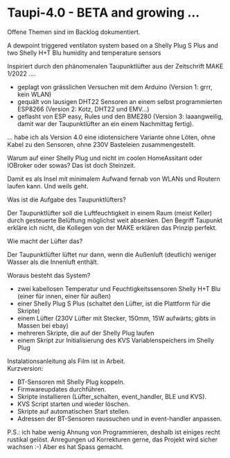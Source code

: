 # Taupi-4.0 - BETA and growing ...
Offene Themen sind im Backlog dokumentiert.

A dewpoint triggered ventilaton system based on a Shelly Plug S Plus and two Shelly H+T Blu humidity and temperature sensors 

Inspiriert durch den phänomenalen Taupunktlüfter aus der Zeitschrift MAKE 1/2022 ....
- geplagt von grässlichen Versuchen mit dem Arduino (Version 1: grrr, kein WLAN)
- gequält von lausigen DHT22 Sensoren an einem selbst programmierten ESP8266 (Version 2: Kotz, DHT22 und EMV...)
- geflasht von ESP easy, Rules und den BME280 (Version 3: laaangweilig, damit war der Taupunktlüfter an ein einem Nachmittag fertig).
  
... habe ich als Version 4.0 eine idiotensichere Variante ohne Löten, ohne Kabel zu den Sensoren, ohne 230V Basteleien zusammengestellt.

Warum auf einer Shelly Plug und nicht im coolen HomeAssitant oder IOBroker oder sowas? Das ist doch Steinzeit.

  Damit es als Insel mit minimalem Aufwand fernab von WLANs und Routern laufen kann. 
  Und weils geht.

Was ist die Aufgabe des Taupunktlüfters?

  Der Taupunktlüfter soll die Luftfeuchtigkeit in einem Raum (meist Keller) durch gesteuerte Belüftung möglichst weit absenken.
  Den Begriff Taupunkt erkläre ich nicht, die Kollegen von der MAKE erklären das Prinzip perfekt.

Wie macht der Lüfter das? 

  Der Taupunktlüfter lüftet nur dann, wenn die Außenluft (deutlich) weniger Wasser als die Innenluft enthält.

Woraus besteht das System?

  - zwei kabellosen Temperatur und Feuchtigkeitssensoren Shelly H+T Blu (einer für innen, einer für außen)
  - einer Shelly Plug S Plus (schaltet den Lüfter, ist die Plattform für die Skripte)
  - einem Lüfter (230V Lüfter mit Stecker, 150mm, 15W aufwärts; gibts in Massen bei ebay)
  - mehreren Skripte, die  auf der Shelly Plug laufen
  - einem Skript zur Initialisierung des KVS Variablenspeichers im Shelly Plug

Instalationsanleitung als Film ist in Arbeit.  
Kurzversion: 
- BT-Sensoren mit Shelly Plug koppeln.
- Firmwareupdates durchführen. 
- Skripte installieren (Lüfter_schalten, event_handler, BLE und KVS). 
- KVS Script starten und wieder löschen.
- Skripte auf automatischen Start stellen.
- Adressen der BT-Sensoren raussuchen und in event-handler anpassen.

P.S.: ich habe wenig Ahnung von Programmieren, deshalb ist einiges recht rustikal gelöst.
Anregungen ud Korrekturen gerne, das Projekt wird sicher wachsen :-)
Aber es hat Spass gemacht.
